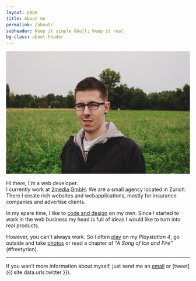 ```yaml
---
layout: page
title: About me
permalink: /about/
subheader: Keep it simple &bull; Keep it real
bg-class: about-header
---
```


![Hi there](/img/stefan.jpg)

Hi there, I'm a web developer.<br>
I currently work at [2media GmbH](http://2media.ch). We are a small agency located in Zurich. There I create rich websites and webapplications, mostly for insurance companies and advertise clients.

In my spare time, I like to [code and design](/portfolio) on my own. Since I started to work in the web business my head is full of ideas I would like to turn into real products.

However, you can't always work. So I often [play](http://tv.wnx.ch) on my *Playstation 4*, go outside and take [photos](http://photo.wnx.ch) or read a chapter of *"A Song of Ice and Fire"* (#freetyrion).

<hr>

If you wan't more information about myself, just send me an [email](mailto:hello@stefanzweifel.io) or [tweet]({{ site.data.urls.twitter }}).